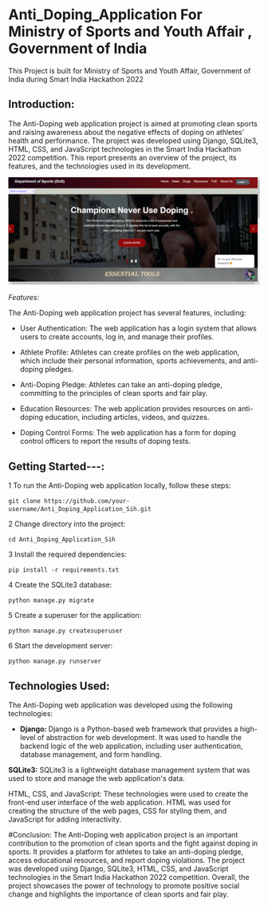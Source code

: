 # Anti_Doping_Application For Ministry of Sports and Youth Affair , Government of India 
This Project is built for Ministry of Sports and Youth Affair, Government of India during Smart India Hackathon 2022


## Introduction:
The Anti-Doping web application project is aimed at promoting clean sports and raising awareness about the negative effects of doping on athletes' health and performance. The project was developed using Django, SQLite3, HTML, CSS, and JavaScript technologies in the Smart India Hackathon 2022 competition. This report presents an overview of the project, its features, and the technologies used in its development.

<img src= "home1.png">




*Features:*

The Anti-Doping web application project has several features, including:

- User Authentication: The web application has a login system that allows users to create accounts, log in, and manage their profiles.

- Athlete Profile: Athletes can create profiles on the web application, which include their personal information, sports achievements, and anti-doping pledges.

- Anti-Doping Pledge: Athletes can take an anti-doping pledge, committing to the principles of clean sports and fair play.

- Education Resources: The web application provides resources on anti-doping education, including articles, videos, and quizzes.

- Doping Control Forms: The web application has a form for doping control officers to report the results of doping tests.


## Getting Started---:

1 To run the Anti-Doping web application locally, follow these steps:
```
git clone https://github.com/your-username/Anti_Doping_Application_Sih.git

```
2 Change directory into the project:

```
cd Anti_Doping_Application_Sih
```

3 Install the required dependencies: 

```
pip install -r requirements.txt

```
4 Create the SQLite3 database:
```
python manage.py migrate
```
5 Create a superuser for the application:
```
python manage.py createsuperuser
```
6 Start the development server:
```
python manage.py runserver
```






## Technologies Used:
The Anti-Doping web application was developed using the following technologies:

- **Django:** Django is a Python-based web framework that provides a high-level of abstraction for web development. It was used to handle the backend logic of the web application, including user authentication, database management, and form handling.

**SQLite3:** SQLite3 is a lightweight database management system that was used to store and manage the web application's data.

HTML, CSS, and JavaScript: These technologies were used to create the front-end user interface of the web application. HTML was used for creating the structure of the web pages, CSS for styling them, and JavaScript for adding interactivity.

#Conclusion:
The Anti-Doping web application project is an important contribution to the promotion of clean sports and the fight against doping in sports. It provides a platform for athletes to take an anti-doping pledge, access educational resources, and report doping violations. The project was developed using Django, SQLite3, HTML, CSS, and JavaScript technologies in the Smart India Hackathon 2022 competition. Overall, the project showcases the power of technology to promote positive social change and highlights the importance of clean sports and fair play.
